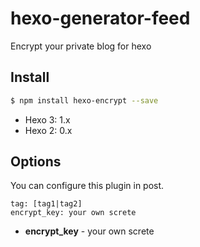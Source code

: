 # hexo-generator-feed

Encrypt your private blog for hexo 

## Install

``` bash
$ npm install hexo-encrypt --save
```

- Hexo 3: 1.x
- Hexo 2: 0.x

## Options

You can configure this plugin in post.

``` post
tag: [tag1|tag2]
encrypt_key: your own screte
```
- **encrypt_key** - your own screte
